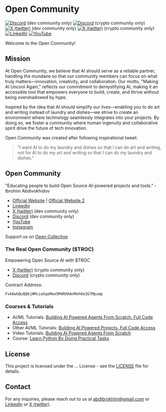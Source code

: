# Open Community

[![Discord](https://camo.githubusercontent.com/ec5d39ab0ea8e734562352ef135e2937a2526002b90e9a432d0cb29c695b5c1d/68747470733a2f2f696d672e736869656c64732e696f2f62616467652f446973636f72642d4a6f696e2532306f75722532307365727665722d3538363546323f7374796c653d666f722d7468652d6261646765266c6f676f3d646973636f7264266c6f676f436f6c6f723d7768697465)](discord.gg/nhDV2kJD) (dev community only)
[![Discord](https://camo.githubusercontent.com/ec5d39ab0ea8e734562352ef135e2937a2526002b90e9a432d0cb29c695b5c1d/68747470733a2f2f696d672e736869656c64732e696f2f62616467652f446973636f72642d4a6f696e2532306f75722532307365727665722d3538363546323f7374796c653d666f722d7468652d6261646765266c6f676f3d646973636f7264266c6f676f436f6c6f723d7768697465)](https://discord.gg/WdgS8jU98w) (crypto community only)
[![X (twitter)](https://camo.githubusercontent.com/527cd512620074e605797b2bb8d9cc4cf6077dcfdfcc8593ea8ac2cadc5fcb19/68747470733a2f2f696d672e736869656c64732e696f2f62616467652f582e636f6d2d466f6c6c6f772d3144413146323f7374796c653d666f722d7468652d6261646765266c6f676f3d78266c6f676f436f6c6f723d7768697465)](https://x.com/xxopencommunity) (dev community only)
[![X (twitter)](https://camo.githubusercontent.com/527cd512620074e605797b2bb8d9cc4cf6077dcfdfcc8593ea8ac2cadc5fcb19/68747470733a2f2f696d672e736869656c64732e696f2f62616467652f582e636f6d2d466f6c6c6f772d3144413146323f7374796c653d666f722d7468652d6261646765266c6f676f3d78266c6f676f436f6c6f723d7768697465)](https://x.com/xopencommunity) (crypto community only)
[![LinkedIn](https://camo.githubusercontent.com/e0b5da352ded24c34c027e1826bc2c4d780976b2bdabca57eff4ca185ff7ba56/68747470733a2f2f696d672e736869656c64732e696f2f62616467652f4c696e6b6564496e2d436f6e6e6563742d626c75653f7374796c653d666f722d7468652d6261646765266c6f676f3d6c696e6b6564696e266c6f676f436f6c6f723d7768697465)](https://linkedin.com/company/opencommunity)
[![YouTube](https://camo.githubusercontent.com/aafea284ffcbb063291ec2cc2803493982e65fa18967a211c5b5c689170c217b/68747470733a2f2f696d672e736869656c64732e696f2f62616467652f596f75547562652d5375627363726962652d7265643f7374796c653d666f722d7468652d6261646765266c6f676f3d796f7574756265266c6f676f436f6c6f723d7768697465)](https://youtube.com/@theopencommunity)

Welcome to the Open Community!

## Mission
At Open Community, we believe that AI should serve as a reliable partner, handling the mundane so that our community members can focus on what truly matters—innovation, creativity, and collaboration. Our motto, "Making AI Uncool Again," reflects our commitment to demystifying AI, making it an accessible tool that empowers everyone to build, create, and thrive without being overshadowed by hype.

Inspired by the idea that AI should simplify our lives—enabling you to do art and writing instead of laundry and dishes—we strive to create an environment where technology seamlessly integrates into your projects. By doing so, we foster a community where human ingenuity and collaborative spirit drive the future of tech innovation.

Open Community was created after following inspirational tweet:

> “I want AI to do my laundry and dishes so that I can do art and writing, not for AI to do my art and writing so that I can do my laundry and dishes.”

## Open Community

"Educating people to build Open Source AI-powered projects and tools." - Ibrohim Abdivokhidov

- [Official Website](https://theopencommunity.co) | [Official Website 2](https://imcook.in)
- [LinkedIn](https://linkedin.com/company/opencommunity)
- [X (twitter)](https://x.com/xxopencommunity) (dev community only)
- [Discord](https://discord.gg/nhDV2kJD) (dev community only)
- [YouTube](https://youtube.com/@theopencommunity)
- [Instagram](https://instagram.com/theopencommunity)

Support us on [Open Collective](https://opencollective.com/opencommunity)

### The Real Open Community ($TROC)

Empowering Open Source AI with $TROC

- [X (twitter)](https://x.com/xopencommunity) (crypto community only)
- [Discord](https://discord.gg/WdgS8jU98w) (crypto community only)

Contract Address:
```
Fvk6wGQuQQkjHMczaGqeMoe5M4RXKAnMoh6e2G7Mpump
```

### Courses & Tutorials
- AI/ML Tutorials: [Building AI Powered Agents From Scratch. Full Code Access](https://topmate.io/abdibrokhim/1355360)
- Other AI/ML Tutorials: [Building AI Powered Projects. Full Code Access](https://abdibrokhim.vercel.app/written-tutorials)
- Video Tutorials: [Building AI Powered Agents From Scratch](https://www.youtube.com/@TechWithAbee)
- Course: [Learn Python By Doing Practical Tasks](https://www.udemy.com/course/learn-python-by-doing-practical-tasks/)

## License

This project is licensed under the ... License - see the [LICENSE]() file for details.

## Contact

For any inquiries, please reach out to us at abdibrokhim@gmail.com or [LinkedIn](https://linkedin.com/in/abdibrokhim) or [X (twitter)](https://x.com/abdibrokhim).